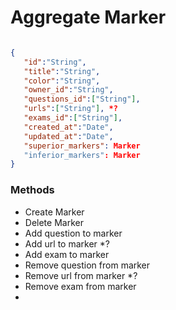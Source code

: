 # Aggregate Marker

```json

{
   "id":"String",
   "title":"String",
   "color":"String",
   "owner_id":"String",
   "questions_id":["String"],
   "urls":["String"], *?
   "exams_id":["String"],
   "created_at":"Date",
   "updated_at":"Date",
   "superior_markers": Marker
   "inferior_markers": Marker
}

```

### Methods 

- Create Marker
- Delete Marker
- Add question to marker
- Add url to marker *?
- Add exam to marker
- Remove question from marker
- Remove url from marker *?
- Remove exam from marker
- 
